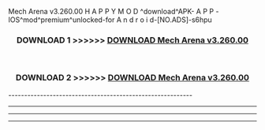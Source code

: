  Mech Arena v3.260.00 H A P P Y M O D ^download^APK- A P P -IOS^mod^premium^unlocked-for A n d r o i d-[NO.ADS]-s6hpu



<div align="center">

<h3>DOWNLOAD 1 >>>>>> <a href="https://en-mod.web.app/?en= Mech Arena v3.260.00">DOWNLOAD Mech Arena v3.260.00 </a></h3><br>

<h3>DOWNLOAD 2 >>>>>> <a href="https://en-mod.web.app/?en= Mech Arena v3.260.00">DOWNLOAD Mech Arena v3.260.00 </a></h3>

</div>
----------------------------------------------------------

----------------------------------------------------------

----------------------------------------------------------

----------------------------------------------------------



